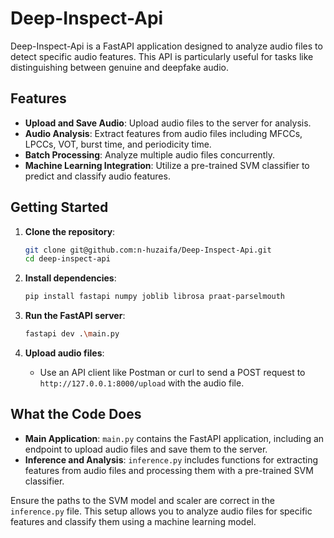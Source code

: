 # Deep-Inspect-Api

Deep-Inspect-Api is a FastAPI application designed to analyze audio files to detect specific audio features. This API is particularly useful for tasks like distinguishing between genuine and deepfake audio.

## Features

- **Upload and Save Audio**: Upload audio files to the server for analysis.
- **Audio Analysis**: Extract features from audio files including MFCCs, LPCCs, VOT, burst time, and periodicity time.
- **Batch Processing**: Analyze multiple audio files concurrently.
- **Machine Learning Integration**: Utilize a pre-trained SVM classifier to predict and classify audio features.

## Getting Started

1. **Clone the repository**:
    ```sh
    git clone git@github.com:n-huzaifa/Deep-Inspect-Api.git
    cd deep-inspect-api
    ```

2. **Install dependencies**:
    ```sh
    pip install fastapi numpy joblib librosa praat-parselmouth
    ```

3. **Run the FastAPI server**:
    ```sh
    fastapi dev .\main.py
    ```

4. **Upload audio files**:
    - Use an API client like Postman or curl to send a POST request to `http://127.0.0.1:8000/upload` with the audio file.

## What the Code Does

- **Main Application**: `main.py` contains the FastAPI application, including an endpoint to upload audio files and save them to the server.
- **Inference and Analysis**: `inference.py` includes functions for extracting features from audio files and processing them with a pre-trained SVM classifier.

Ensure the paths to the SVM model and scaler are correct in the `inference.py` file. This setup allows you to analyze audio files for specific features and classify them using a machine learning model.
